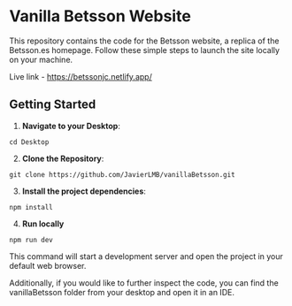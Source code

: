 # Vanilla Betsson Website

This repository contains the code for the Betsson website, a replica of the Betsson.es homepage. Follow these simple steps to launch the site locally on your machine.

Live link - https://betssonjc.netlify.app/

## Getting Started

1. **Navigate to your Desktop**:

`cd Desktop`

2. **Clone the Repository**:

`git clone https://github.com/JavierLMB/vanillaBetsson.git`

3. **Install the project dependencies**:

`npm install`

4. **Run locally**

`npm run dev`

This command will start a development server and open the project in your default web browser.

Additionally, if you would like to further inspect the code, you can find the vanillaBetsson folder from your desktop and open it in an IDE.
